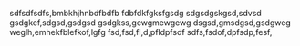 sdfsdfsdfs,bmbkhjhnbdfbdfb
fdbfdkfgksfgsdg
sdgsdgskgsd,sdvsd
gsdgkef,sdgsd,gsdgsd
gsdgkss,gewgmewgewg
dsgsd,gmsdgsd,gsdgweg
weglh,emhekfblefkof,lgfg
fsd,fsd,fl,d,pfldpfsdf
sdfs,fsdof,dpfsdp,fesf,
